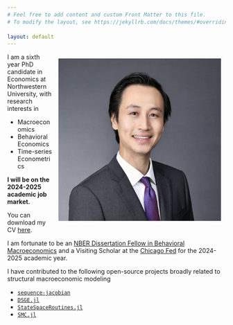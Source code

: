 ```yaml
---
# Feel free to add content and custom Front Matter to this file.
# To modify the layout, see https://jekyllrb.com/docs/themes/#overriding-theme-defaults

layout: default
---
```


<img src="/assets/headshot_suit_crop_compressed.jpg" height="375" align="right" style="margin: 0.3cm;"/>  

I am a sixth year PhD candidate in Economics at Northwestern University, with research interests in 

- Macroeconomics
- Behavioral Economics
- Time-series Econometrics

<b> I will be on the 2024-2025 academic job market. </b> 

You can download my CV [here](/files/cai_cv.pdf).

I am fortunate to be an [NBER Dissertation Fellow in Behavioral Macroeconomics](https://www.nber.org/career-resources/postdoctoral-and-graduate-fellows-academic-year-2023-24) and a Visiting Scholar at the [Chicago Fed](https://www.chicagofed.org/research/index) for the 2024-2025 academic year. 

I have contributed to the following open-source projects broadly related to structural macroeconomic modeling 

- [`sequence-jacobian`](https://github.com/shade-econ/sequence-jacobian) 
- [`DSGE.jl`](https://github.com/FRBNY-DSGE/DSGE.jl) 
- [`StateSpaceRoutines.jl`](https://github.com/FRBNY-DSGE/StateSpaceRoutines.jl) 
- [`SMC.jl`](https://github.com/FRBNY-DSGE/SMC.jl) 

